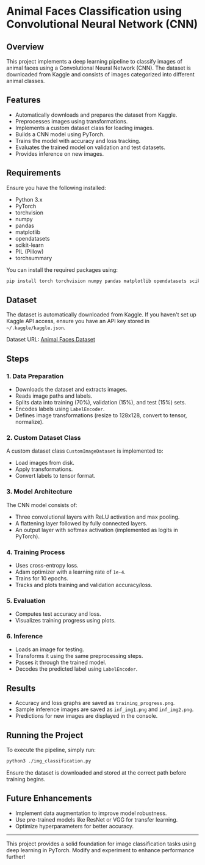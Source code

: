# Animal Faces Classification using Convolutional Neural Network (CNN)

## Overview
This project implements a deep learning pipeline to classify images of animal faces using a Convolutional Neural Network (CNN). The dataset is downloaded from Kaggle and consists of images categorized into different animal classes.

## Features
- Automatically downloads and prepares the dataset from Kaggle.
- Preprocesses images using transformations.
- Implements a custom dataset class for loading images.
- Builds a CNN model using PyTorch.
- Trains the model with accuracy and loss tracking.
- Evaluates the trained model on validation and test datasets.
- Provides inference on new images.

## Requirements
Ensure you have the following installed:
- Python 3.x
- PyTorch
- torchvision
- numpy
- pandas
- matplotlib
- opendatasets
- scikit-learn
- PIL (Pillow)
- torchsummary

You can install the required packages using:
```bash
pip install torch torchvision numpy pandas matplotlib opendatasets scikit-learn pillow torchsummary
```

## Dataset
The dataset is automatically downloaded from Kaggle. If you haven't set up Kaggle API access, ensure you have an API key stored in `~/.kaggle/kaggle.json`.

Dataset URL: [Animal Faces Dataset](https://www.kaggle.com/datasets/andrewmvd/animal-faces)

## Steps
### 1. Data Preparation
- Downloads the dataset and extracts images.
- Reads image paths and labels.
- Splits data into training (70%), validation (15%), and test (15%) sets.
- Encodes labels using `LabelEncoder`.
- Defines image transformations (resize to 128x128, convert to tensor, normalize).

### 2. Custom Dataset Class
A custom dataset class `CustomImageDataset` is implemented to:
- Load images from disk.
- Apply transformations.
- Convert labels to tensor format.

### 3. Model Architecture
The CNN model consists of:
- Three convolutional layers with ReLU activation and max pooling.
- A flattening layer followed by fully connected layers.
- An output layer with softmax activation (implemented as logits in PyTorch).

### 4. Training Process
- Uses cross-entropy loss.
- Adam optimizer with a learning rate of `1e-4`.
- Trains for 10 epochs.
- Tracks and plots training and validation accuracy/loss.

### 5. Evaluation
- Computes test accuracy and loss.
- Visualizes training progress using plots.

### 6. Inference
- Loads an image for testing.
- Transforms it using the same preprocessing steps.
- Passes it through the trained model.
- Decodes the predicted label using `LabelEncoder`.

## Results
- Accuracy and loss graphs are saved as `training_progress.png`.
- Sample inference images are saved as `inf_img1.png` and `inf_img2.png`.
- Predictions for new images are displayed in the console.

## Running the Project
To execute the pipeline, simply run:
```bash
python3 ./img_classification.py
```
Ensure the dataset is downloaded and stored at the correct path before training begins.

## Future Enhancements
- Implement data augmentation to improve model robustness.
- Use pre-trained models like ResNet or VGG for transfer learning.
- Optimize hyperparameters for better accuracy.

---
This project provides a solid foundation for image classification tasks using deep learning in PyTorch. 
Modify and experiment to enhance performance further!

